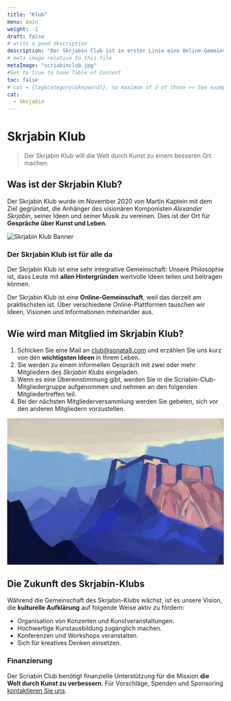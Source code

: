```yaml
---
title: "Klub"
menu: main
weight: -1
draft: false
# write a good description
description: "Der Skrjabin Club ist in erster Linie eine Online-Gemeinschaft, in der die Mitglieder Gespräche über Kunst und Leben führen. Skrjabin-Club ist eine integrative Gesellschaft, in der Teilnehmer aus allen Bereichen willkommen sind. Für die Zukunft plant der Skrjabin Club, die Welt durch die Kunst aktiv zu einem besseren Ort zu machen."
# meta image relative to this file
metaImage: "scriabinclub.jpg" 
#Set to true to have Table of Content
toc: false 
# cat = {tag&category(&keyword)}, so maximum of 3 of those >> See example.com/cat for an example of which categories to use
cat:
  - Skrjabin
---
```


# Skrjabin Klub

> Der Skrjabin Klub will die Welt durch Kunst zu einem besseren Ort machen.

## Was ist der Skrjabin Klub?

Der Skrjabin Klub wurde im November 2020 von Martin Kaptein mit dem Ziel gegründet, die Anhänger des visionären Komponisten *Alexander Skrjabin*, seiner Ideen und seiner Musik zu vereinen.
Dies ist der Ort für **Gespräche über Kunst und Leben**.

![Skrjabin Klub Banner](scriabinclub.png)

### Der Skrjabin Klub ist für alle da

Der Skrjabin Klub ist eine sehr integrative Gemeinschaft:
Unsere Philosophie ist, dass Leute mit **allen Hintergründen** wertvolle Ideen teilen und beitragen können.

Der Skrjabin Klub ist eine **Online-Gemeinschaft**, weil das derzeit am praktischsten ist.
Über verschiedene Online-Plattformen tauschen wir Ideen, Visionen und Informationen miteinander aus.

## Wie wird man Mitglied im Skrjabin Klub?

1. Schicken Sie eine Mail an [club@sonata8.com](mailto:club@sonata8.com) und erzählen Sie uns kurz von den **wichtigsten Ideen** in Ihrem Leben.
2. Sie werden zu einem informellen Gespräch mit zwei oder mehr Mitgliedern des *Skrjabin Klubs* eingeladen.
3. Wenn es eine Übereinstimmung gibt, werden Sie in die Scriabin-Club-Mitgliedergruppe aufgenommen und nehmen an den folgenden Mitgliedertreffen teil.
4. Bei der nächsten Mitgliederversammlung werden Sie gebeten, sich vor den anderen Mitgliedern vorzustellen.

![Klostergebäude Skrjabin-Klub](convent.png)

## Die Zukunft des Skrjabin-Klubs

Während die Gemeinschaft des Skrjabin-Klubs wächst, ist es unsere Vision, die **kulturelle Aufklärung** auf folgende Weise aktiv zu fördern:

- Organisation von Konzerten und Kunstveranstaltungen.
- Hochwertige Kunstausbildung zugänglich machen.
- Konferenzen und Workshops veranstalten.
- Sich für kreatives Denken einsetzen.

### Finanzierung

Der Scriabin Club benötigt finanzielle Unterstützung für die Mission **die Welt durch Kunst zu verbessern**.
Für Vorschläge, Spenden und Sponsoring [kontaktieren Sie uns](mailto:club@sonata8.com).
